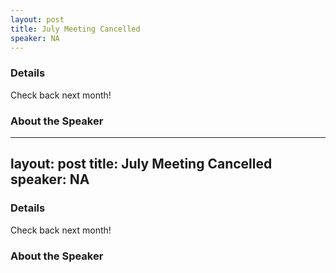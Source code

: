 ```yaml
---
layout: post
title: July Meeting Cancelled	
speaker: NA
---
```


### Details

Check back next month!

### About the Speaker

---
layout: post
title: July Meeting Cancelled	
speaker: NA
---

### Details

Check back next month!

### About the Speaker


